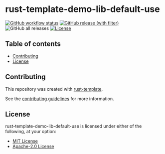 # rust-template-demo-lib-default-use

[![GitHub workflow status](https://github.com/uplau/rust-template-demo/actions/workflows/cicd.yaml/badge.svg)](https://github.com/uplau/rust-template-demo/actions/workflows/cicd.yaml)
[![GitHub release (with filter)](https://img.shields.io/github/v/release/uplau/rust-template-demo)](https://github.com/uplau/rust-template-demo/releases/latest)
![GitHub all releases](https://img.shields.io/github/downloads/uplau/rust-template-demo/total)
[![License](https://img.shields.io/badge/license-MIT%2FApache--2.0-blue.svg)](./LICENSE-MIT)

## Table of contents

- [Contributing](#contributing)
- [License](#license)

## Contributing

This repository was created with [rust-template](https://github.com/uplau/rust-template).

See the [contributing guidelines](./CONTRIBUTING.md) for more information.

## License

rust-template-demo-lib-default-use is licensed under either of the following, at your option:

- [MIT License](./LICENSE-MIT)
- [Apache-2.0 License](./LICENSE-APACHE)
